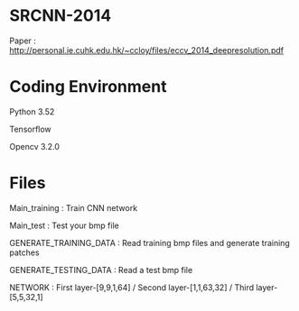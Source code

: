 # SRCNN-2014
Paper : http://personal.ie.cuhk.edu.hk/~ccloy/files/eccv_2014_deepresolution.pdf

# Coding Environment
Python 3.52

Tensorflow

Opencv 3.2.0

# Files
Main_training : Train CNN network

Main_test : Test your bmp file

GENERATE_TRAINING_DATA : Read training bmp files and generate training patches

GENERATE_TESTING_DATA : Read a test bmp file

NETWORK : First layer-[9,9,1,64] / Second layer-[1,1,63,32] / Third layer-[5,5,32,1]
